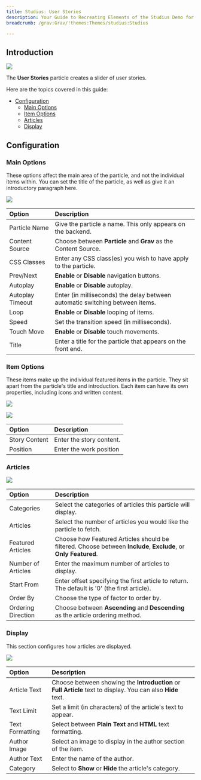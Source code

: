```yaml
---
title: Studius: User Stories
description: Your Guide to Recreating Elements of the Studius Demo for Grav
breadcrumb: /grav:Grav/!themes:Themes/studius:Studius

---
```


## Introduction

![](assets/particle_userstories1.png)

The **User Stories** particle creates a slider of user stories.

Here are the topics covered in this guide:

* [Configuration](#configuration)
    - [Main Options](#main-options)
    - [Item Options](#item-options)
    - [Articles](#articles)
    - [Display](#display)

## Configuration

### Main Options 

These options affect the main area of the particle, and not the individual items within. You can set the title of the particle, as well as give it an introductory paragraph here.

![](assets/particle_userstories2.png)

| Option        | Description                                                                     |
| :-----        | :-----                                                                          |
| Particle Name | Give the particle a name. This only appears on the backend.                     |
| Content Source | Choose between **Particle** and **Grav** as the Content Source.   |
| CSS Classes    | Enter any CSS class(es) you wish to have apply to the particle.   |
| Prev/Next         | **Enable** or **Disable** navigation buttons.                                                      |
| Autoplay         | **Enable** or **Disable** autoplay.                                                                 |
| Autoplay Timeout | Enter (in milliseconds) the delay between automatic switching between items.                        |
| Loop             | **Enable** or **Disable** looping of items.                                                         |
| Speed            | Set the transition speed (in milliseconds).                                                         |
| Touch Move            | **Enable** or **Disable** touch movements.                                                                      |
| Title          | Enter a title for the particle that appears on the front end.                                                                                            |

### Item Options

These items make up the individual featured items in the particle. They sit apart from the particle's title and introduction. Each item can have its own properties, including icons and written content.

![](assets/particle_userstories3.png)

![](assets/particle_userstories4.png)

| Option              | Description                                                            |
| :-----              | :-----                                                                 |
| Story Content | Enter the story content. |
| Position     | Enter the work position |

### Articles

![](assets/particle_userstories5.png)

| Option             | Description                                                                                                     |
| :-----             | :-----                                                                                                          |
| Categories         | Select the categories of articles this particle will display.                                                   |
| Articles           | Select the number of articles you would like the particle to fetch.                                             |
| Featured Articles  | Choose how Featured Articles should be filtered. Choose between **Include**, **Exclude**, or **Only Featured**. |
| Number of Articles | Enter the maximum number of articles to display.                                                                |
| Start From         | Enter offset specifying the first article to return. The default is '0' (the first article).                    |
| Order By           | Choose the type of factor to order by.                                                                          |
| Ordering Direction | Choose between **Ascending** and **Descending** as the article ordering method.                                 |

### Display

This section configures how articles are displayed.

![](assets/particle_userstories6.png)

| Option          | Description                                                                                                                                              |
| :-----          | :-----                                                                                                                                                   |
| Article Text    | Choose between showing the **Introduction** or **Full Article** text to display. You can also **Hide** text.                                             |
| Text Limit      | Set a limit (in characters) of the article's text to appear.                                                                                             |
| Text Formatting | Select between **Plain Text** and **HTML** text formatting.                                                                                              |
| Author Image                      | Select an image to display in the author section of the item.                           |
| Author Text                       | Enter the name of the author.                           |
| Category       | Select to **Show** or **Hide** the article's category. |